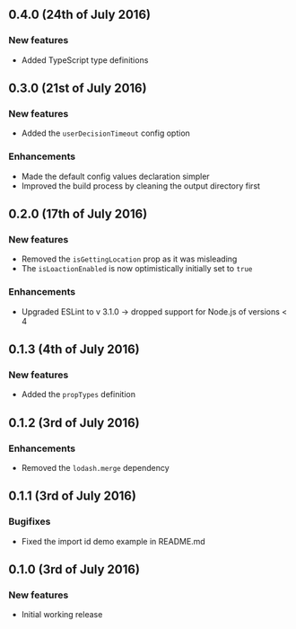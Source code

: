 ## 0.4.0 (24th of July 2016)

### New features
  * Added TypeScript type definitions

## 0.3.0 (21st of July 2016)

### New features
  * Added the `userDecisionTimeout` config option

### Enhancements
  * Made the default config values declaration simpler
  * Improved the build process by cleaning the output directory first

## 0.2.0 (17th of July 2016)

### New features
  * Removed the `isGettingLocation` prop as it was misleading
  * The `isLoactionEnabled` is now optimistically initially set to `true`

### Enhancements
  * Upgraded ESLint to v 3.1.0 -> dropped support for Node.js of versions < 4

## 0.1.3 (4th of July 2016)

### New features
  * Added the `propTypes` definition

## 0.1.2 (3rd of July 2016)

### Enhancements
  * Removed the `lodash.merge` dependency

## 0.1.1 (3rd of July 2016)

### Bugifixes
  * Fixed the import id demo example in README.md

## 0.1.0 (3rd of July 2016)

### New features
  * Initial working release